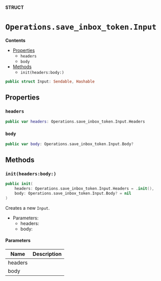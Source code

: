 **STRUCT**

# `Operations.save_inbox_token.Input`

**Contents**

- [Properties](#properties)
  - `headers`
  - `body`
- [Methods](#methods)
  - `init(headers:body:)`

```swift
public struct Input: Sendable, Hashable
```

## Properties
### `headers`

```swift
public var headers: Operations.save_inbox_token.Input.Headers
```

### `body`

```swift
public var body: Operations.save_inbox_token.Input.Body?
```

## Methods
### `init(headers:body:)`

```swift
public init(
    headers: Operations.save_inbox_token.Input.Headers = .init(),
    body: Operations.save_inbox_token.Input.Body? = nil
)
```

Creates a new `Input`.

- Parameters:
  - headers:
  - body:

#### Parameters

| Name | Description |
| ---- | ----------- |
| headers |  |
| body |  |